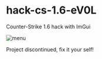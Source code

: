 # hack-cs-1.6-eV0L
Counter-Strike 1.6 hack with ImGui

![menu](https://i.imgur.com/zJysRr8.png "Menu")

Project discontinued, fix it your self!

